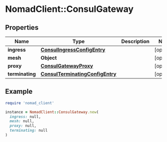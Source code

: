 # NomadClient::ConsulGateway

## Properties

| Name | Type | Description | Notes |
| ---- | ---- | ----------- | ----- |
| **ingress** | [**ConsulIngressConfigEntry**](ConsulIngressConfigEntry.md) |  | [optional] |
| **mesh** | **Object** |  | [optional] |
| **proxy** | [**ConsulGatewayProxy**](ConsulGatewayProxy.md) |  | [optional] |
| **terminating** | [**ConsulTerminatingConfigEntry**](ConsulTerminatingConfigEntry.md) |  | [optional] |

## Example

```ruby
require 'nomad_client'

instance = NomadClient::ConsulGateway.new(
  ingress: null,
  mesh: null,
  proxy: null,
  terminating: null
)
```

